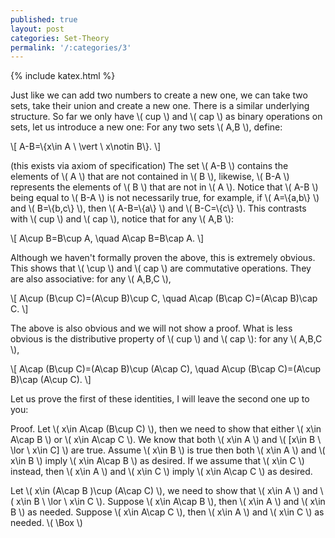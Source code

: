 ```yaml
---
published: true
layout: post
categories: Set-Theory
permalink: '/:categories/3'
---
```

{% include katex.html %}

Just like we can add two numbers to create a new one, we can take two sets, take their union and create a new one. There is a similar underlying structure. So far we only have \\( cup \\) and \\( cap \\) as binary operations on sets, let us introduce a new one: For any two sets \\( A,B \\), define:

\\[ A-B=\\{x\in A \ \vert \ x\notin B\\}. \\]

(this exists via axiom of specification) The set \\( A-B \\) contains the elements of \\( A \\) that are not contained in \\( B \\), likewise, \\( B-A \\) represents the elements of \\( B \\) that are not in \\( A \\). Notice that \\( A-B \\) being equal to \\( B-A \\) is not necessarily true, for example, if \\( A=\\{a,b\\} \\) and \\( B=\\{b,c\\} \\), then \\( A-B=\\{a\\} \\) and \\( B-C=\\{c\\} \\). This contrasts with \\( cup \\) and \\( cap \\), notice that for any \\( A,B \\):

\\[ A\cup B=B\cup A, \quad A\cap B=B\cap A. \\]

Although we haven't formally proven the above, this is extremely obvious. This shows that \\( \cup \\) and \\( cap \\) are commutative operations. They are also associative: for any \\( A,B,C \\),

\\[ A\cup (B\cup C)=(A\cup B)\cup C, \quad A\cap (B\cap C)=(A\cap B)\cap C. \\]

The above is also obvious and we will not show a proof. What is less obvious is the distributive property of \\( cup \\) and \\( cap \\): for any \\( A,B,C \\),

\\[ A\cap (B\cup C)=(A\cap B)\cup (A\cap C), \quad A\cup (B\cap C)=(A\cup B)\cap (A\cup C). \\]

Let us prove the first of these identities, I will leave the second one up to you:

Proof. Let \\( x\in A\cap (B\cup C) \\), then we need to show that either \\( x\in A\cap B \\) or \\( x\in A\cap C \\). We know that both \\( x\in A \\) and \\( [x\in B \ \lor \ x\in C] \\) are true. Assume \\( x\in B \\) is true then both \\( x\in A \\) and \\( x\in B \\) imply \\( x\in A\cap B \\) as desired. If we assume that \\( x\in C \\) instead, then \\( x\in A \\) and \\( x\in C \\) imply \\( x\in A\cap C \\) as desired.

Let \\( x\in (A\cap B )\cup (A\cap C) \\), we need to show that \\( x\in A \\) and \\( x\in B \ \lor \ x\in C \\). Suppose \\( x\in A\cap B \\), then \\( x\in A \\) and \\( x\in B \\) as needed. Suppose \\( x\in A\cap C \\), then \\( x\in A \\) and \\( x\in C \\) as needed. \\( \Box \\)


